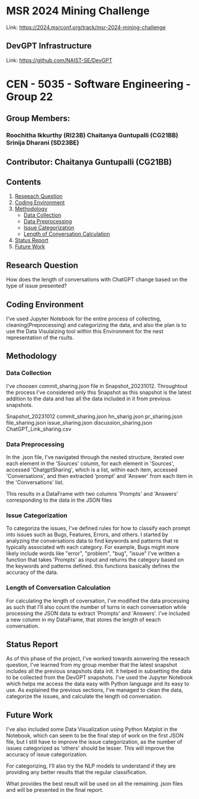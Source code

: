 # MSR 2024 Mining Challenge
Link: https://2024.msrconf.org/track/msr-2024-mining-challenge
## DevGPT Infrastructure
Link: https://github.com/NAIST-SE/DevGPT

# CEN - 5035 - Software Engineering - Group 22
## Group Members:
### Roochitha Ikkurthy (RI23B) Chaitanya Guntupalli (CG21BB) Srinija Dharani (SD23BE)
## Contributor: Chaitanya Guntupalli (CG21BB)

## Contents

1. [Reseeach Question](#research-question)
2. [Coding Environment](#coding-environment)
3. [Methodology](#methodology)
	- [Data Collection](#data-collection)
	- [Data Preprocessing](#data-preprocessing)
	- [Issue Categorization](#issue-categorization)
	- [Length of Conversation Calculation](#length-of-conversation-calculation)
4. [Status Report](#status-report)
5. [Future Work](#future-work)

## Research Question

How does the length of conversations with ChatGPT change based on the type of issue presented? 

## Coding Environment

I've used Jupyter Notebook for the entire process of collecting, cleaning(Preprocessing) and categorizing the data, and also the plan is to use the Data Visulaizing tool within this Environment for the nest representation of the rsults.

## Methodology

### Data Collection

I've choosen commit_sharing.json file in Snapshot_20231012. Throughtout the process I've considered only this Snapshot as this snapshot is the latest addition to the data and has all the data included in it from previous snapshots.

Snapshot_20231012
	commit_sharing.json
	hn_sharig.json
	pr_sharing.json
	file_sharing.json
	issue_sharing.json
	discussion_sharing.json
	ChatGPT_Link_sharing.csv

### Data Preprocessing

In the .json file, I've navigated through the nested structure, iterated over each element in the 'Sources' column, for each element in 'Sources', accessed 'ChatgptSharing', which is a list, within each item, accessed 'Conversations', and then extracted 'prompt' and 'Answer' from each item in the 'Conversations' list.

This results in a DataFrame with two columns 'Prompts' and 'Answers' corresponding to the data in the JSON files

### Issue Categorization

To categoriza the issues, I've defined rules for how to classify each prompt into issues such as Bugs, Features, Errors, and others. I started by analyzing the conversations data to find keywords and patterns that re typically associated wth each category.
For example, Bugs might more likely include words like "error", "problem", "bug", "issue"
I've written a function that takes 'Prompts' as input and returns the category based on the keywords and patterns defined. this functions basically defines the accuracy of the data.

### Length of Conversation Calculation

For calculating the length of coversation, I've modified the data processing as such that I'll also count the number of turns in each conversation while processing the JSON data to extract 'Prompts' and 'Answers'.
I've included a new column in my DataFrame, that stores the length of eeach conversation.

## Status Report

As of this phase of the project, I've worked towards asnwering the reseach question, I've learned from my group member that the latest snapshot includes all the previous snapshots data init. it helped in subsetting the data to be collected from the DevGPT snapshots. I've used the Jupyter Notebook which helps me access the data easy with Python language and its easy to use. As explained the previous sections, I've managed to clean the data, categorize the issues, and calculate the length od conversation.

## Future Work

I've also included some Data Visualization using Python Matplot in the Notebook, which can seem to be the final step of work on the first JSON file, but I still have to improve the issue categorization, as the number of issues categorized as 'others' should be lesser. 
This will improve the accuracy of issue categorization.

For categorizing, I'll also try the NLP models to understand if they are providing any better results that the regular classification.

What provides the best result will be used on all the remaining .json files and will be presented in the final report.

